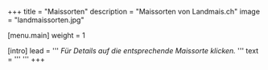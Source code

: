 +++
title = "Maissorten"
description = "Maissorten von Landmais.ch"
image = "landmaissorten.jpg"

[menu.main]
  weight = 1

[intro]
  lead = '''
*Für Details auf die entsprechende Maissorte klicken.*
'''
  text = '''
'''
+++
